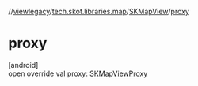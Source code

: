 //[viewlegacy](../../../index.md)/[tech.skot.libraries.map](../index.md)/[SKMapView](index.md)/[proxy](proxy.md)

# proxy

[android]\
open override val [proxy](proxy.md): [SKMapViewProxy](../-s-k-map-view-proxy/index.md)
